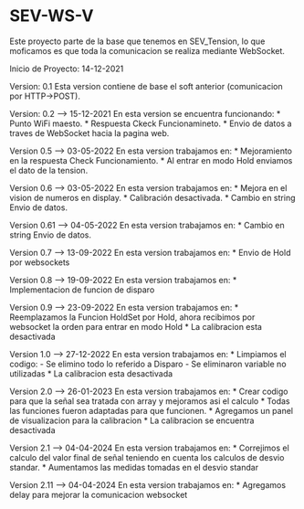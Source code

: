 # SEV-WS-V
Este proyecto parte de la base que tenemos en SEV_Tension, lo que moficamos es que toda la comunicacion se realiza mediante WebSocket.

Inicio de Proyecto: 14-12-2021

Version: 0.1
    Esta version contiene de base el soft anterior (comunicacion por HTTP->POST). 

Version: 0.2 --> 15-12-2021
    En esta version se encuentra funcionando:
     * Punto WiFi maesto.
     * Respuesta Ckeck Funcionamineto.
     * Envio de datos a traves de WebSocket hacia la pagina web.

Version 0.5 --> 03-05-2022
    En esta version trabajamos en:
     * Mejoramiento en la respuesta Check Funcionamiento.
     * Al entrar en modo Hold enviamos el dato de la tension.

Version 0.6 --> 03-05-2022
    En esta version trabajamos en:
     * Mejora en el vision de numeros en display.
     * Calibración desactivada.
     * Cambio en string Envio de datos.

Version 0.61 --> 04-05-2022
    En esta version trabajamos en:
     * Cambio en string Envio de datos.

Version 0.7 --> 13-09-2022
    En esta version trabajamos en:
     * Envio de Hold por websockets

Version 0.8 --> 19-09-2022
    En esta version trabajamos en:
     * Implementacion de funcion de disparo

Version 0.9 --> 23-09-2022
    En esta version trabajamos en:
      * Reemplazamos la Funcion HoldSet por Hold, ahora recibimos por websocket la orden para entrar en modo Hold
      * La calibracion esta desactivada

Version 1.0 --> 27-12-2022
    En esta version trabajamos en:
      * Limpiamos el codigo:
            - Se elimino todo lo referido a Disparo
            - Se eliminaron variable no utilizadas
      * La calibracion esta desactivada

Version 2.0 --> 26-01-2023
    En esta version trabajamos en:
     * Crear codigo para que la señal sea tratada con array y mejoramos asi el calculo
     * Todas las funciones fueron adaptadas para que funcionen.
     * Agregamos un panel de visualizacion para la calibracion
     * La calibracion se encuentra desactivada

Version 2.1 --> 04-04-2024
    En esta version trabajamos en:
        * Correjimos el calculo del valor final de señal teniendo en cuenta los calculos de desvio standar.
        * Aumentamos las medidas tomadas en el desvio standar

Version 2.11 --> 04-04-2024
    En esta version trabajamos en:
        * Agregamos delay para mejorar la comunicacion websocket